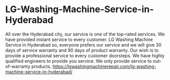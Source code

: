 # LG-Washing-Machine-Service-in-Hyderabad
All over the Hyderabad city, our service is one of the top-rated services. We have provided instant service to every customer. LG Washing Machine Service in Hyderabad so, everyone prefers our service and we will give 30 days of service warranty and 90 days of product warranty. Our wish is to provide a professional service to every customer doorsteps. We have highly qualified engineers to provide you service. We only provide service to out-of-warranty products. https://lgwashingmachinerepair.com/lg-washing-machine-service-in-hyderabad/
